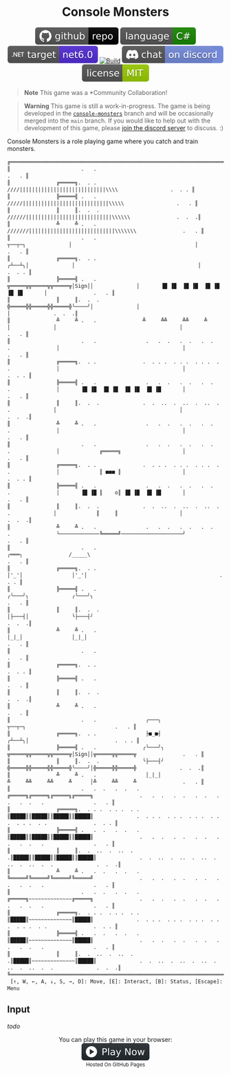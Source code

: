 <h1 align="center">
	Console Monsters
</h1>

<p align="center">
	<a href="https://github.com/ZacharyPatten/dotnet-console-games" alt="GitHub repo"><img alt="flat" src="../../.github/resources/github-repo-black.svg"></a>
	<a href="https://docs.microsoft.com/en-us/dotnet/csharp/" alt="GitHub repo"><img alt="Language C#" src="../../.github/resources/language-csharp.svg"></a>
	<a href="https://dotnet.microsoft.com/download" title="Target Framework" alt="Target Framework"><img src="../../.github/resources/dotnet-badge.svg" /></a>
	<a href="https://github.com/ZacharyPatten/dotnet-console-games/actions"><img src="https://github.com/ZacharyPatten/dotnet-console-games/workflows/Console%20Monsters%20Build/badge.svg" title="Goto Build" alt="Build"></a>
	<a href="https://discord.gg/4XbQbwF" alt="Discord"><img src="../../.github/resources/discord-badge.svg" title="Go To Discord Server" alt="Discord"/></a>
	<a href="../../LICENSE" alt="license"><img src="../../.github/resources/license-MIT-green.svg" /></a>
</p>

> **Note** This game was a *Community&nbsp;Collaboration!

> **Warning** This game is still a work-in-progress. The game is being developed in the [`console-monsters`](https://github.com/ZacharyPatten/dotnet-console-games/tree/console-monsters/Projects/Console%20Monsters) branch and will be occasionally merged into the `main` branch. If you would like to help out with the development of this game, please [join the discord server](https://discord.gg/4XbQbwF) to discuss. :)

Console Monsters is a role playing game where you catch and train monsters.

```
╔════════════════════════════════════════════════════════════════════════════════════════════════════════════════════════════════════════════════════╗
║                       .   .                                                                                                                  .   . ║
║               ╔═════╗.  . .                                                            ////||||||||||||||||||||||||||||\\\\                 .  . . ║
║               ╠═════╣ .   .                                                           /////||||||||||||||||||||||||||||\\\\\                 .   . ║
║               ║     ║.  .  .                                                         //////||||||||||||||||||||||||||||\\\\\\               .  .  .║
║               ╩     ╩ .   .                                                         ///////||||||||||||||||||||||||||||\\\\\\\               .   . ║
║                       .   .                                     ┬──┬─┐              │                                        │               .   . ║
║               ╔═════╗.  . .                                    ╭┴──┴╮│              │                                        │              .  . . ║
║               ╠═════╣ .   .               ╦═════╦╦═════╦╦═════╦│Sign││              │       ▐█ ▐█  ▐█ ▐█  ▐█ ▐█  ▐█ ▐█       │               .   . ║
║               ║     ║.  .  .              ╬═════╬╬═════╬╬═════╬╰────╯│              │                                        │              .  .  .║
║               ╩     ╩ .   .               ╩     ╩╩     ╩╩     ╩      │              │                                        │               .   . ║
║                       .   .                .   .  .   .  .   .  .   .               │                                        │               .   . ║
║               ╔═════╗.  . .               .  . . .  . . .  . . .  . .               │                                        │              .  . . ║
║               ╠═════╣ .   .                .   .  .   .  .   .  .   .               │       ▐█ ▐█  ▐█ ▐█  ▐█ ▐█  ▐█ ▐█       │               .   . ║
║               ║     ║.  .  .              .  .  ..  .  ..  .  ..  .  .              │                                        │              .  .  .║
║               ╩     ╩ .   .                .   .  .   .  .   .  .   .               │                                        │               .   . ║
║                       .   .                .   .  .   .  .   .  .   .               │             ╔═════╗                    │               .   . ║
║               ╔═════╗.  . .               .  . . .  . . .  . . .  . .               │             ║ ■■■ ║                    │              .  . . ║
║               ╠═════╣ .   .                .   .  .   .  .   .  .   .               │       ▐█ ▐█ ║    o║ ▐█ ▐█  ▐█ ▐█       │               .   . ║
║               ║     ║.  .  .              .  .  ..  .  ..  .  ..  .  .              │             ║     ║                    │              .  .  .║
║               ╩     ╩ .   .                .   .  .   .  .   .  .   .               └─────────────╚═════╝────────────────────┘               .   . ║
║                       .   .                                            ╭═══╮               /_____\                                           .   . ║
║               ╔═════╗.  . .                                            │'_'│                │'_'│                                           .  . . ║
║               ╠═════╣ .   .                                           ╭╰───╯╮              ╭╰───╯╮                                           .   . ║
║               ║     ║.  .  .                                          │├───┤│              ╰├───┤╯                                          .  .  .║
║               ╩     ╩ .   .                                            │_|_│                │_|_│                                            .   . ║
║                       .   .                                                                                                                  .   . ║
║               ╔═════╗.  . .                                                                                                                 .  . . ║
║               ╠═════╣ .   .                                                                                                                  .   . ║
║               ║     ║.  .  .                                                                                                                .  .  .║
║               ╩     ╩ .   .                                                                                                                  .   . ║
║                       .   .                ╭───╮                                                          ┬──┬─┐                             .   . ║
║               ╔═════╗.  . .                ├■_■┤                                                         ╭┴──┴╮│                            .  . . ║
║               ╠═════╣ .   .               ╭╰───╯╮                                   ╦═════╦╦═════╦╦═════╦│Sign││╦═════╦╦═════╦               .   . ║
║               ║     ║.  .  .              ╰├───┤╯                                   ╬═════╬╬═════╬╬═════╬╰────╯│╬═════╬╬═════╬              .  .  .║
║               ╩     ╩ .   .                │_|_│                                    ╩     ╩╩     ╩╩     ╩      │╩     ╩╩     ╩               .   . ║
║                       .   .  .   .  .   . ╔═════╗╔═════╗╔═════╗╔═════╗               .   .  .   .  .   .  .   .  .   .  .   .                .   . ║
║               ╔═════╗.  . . .  . . .  . . ║█████║║█████║║█████║║█████║              .  . . .  . . .  . . .  . . .  . . .  . .               .  . . ║
║               ╠═════╣ .   .  .   .  .   . ║█████║║█████║║█████║║█████║               .   .  .   .  .   .  .   .  .   .  .   .                .   . ║
║               ║     ║.  .  ..  .  ..  .  .║█████║║█████║║█████║║█████║              .  .  ..  .  ..  .  ..  .  ..  .  ..  .  .              .  .  .║
║               ╩     ╩ .   .  .   .  .   . ╚═════╝╚═════╝╚═════╝╚═════╝               .   .  .   .  .   .  .   .  .   .  .   .                .   . ║
║                       .   .  .   .  .   . ╔═════╗~~~~~~~~~~~~~~╔═════╗               .   .  .   .  .   .  .   .  .   .  .   .                .   . ║
║               ╔═════╗.  . . .  . . .  . . ║█████║~~~~~~~~~~~~~~║█████║              .  . . .  . . .  . . .  . . .  . . .  . .               .  . . ║
║               ╠═════╣ .   .  .   .  .   . ║█████║~~~~~~~~~~~~~~║█████║               .   .  .   .  .   .  .   .  .   .  .   .                .   . ║
║               ║     ║.  .  ..  .  ..  .  .║█████║~~~~~~~~~~~~~~║█████║              .  .  ..  .  ..  .  ..  .  ..  .  ..  .  .              .  .  .║
╚════════════════════════════════════════════════════════════════════════════════════════════════════════════════════════════════════════════════════╝
 [↑, W, ←, A, ↓, S, →, D]: Move, [E]: Interact, [B]: Status, [Escape]: Menu                                                                           
```

## Input

_todo_

<p align="center">
	You can play this game in your browser:
	<br />
	<a href="https://zacharypatten.github.io/dotnet-console-games/Console%20Monsters" alt="Play Now">
		<sub><img height="40"src="../../.github/resources/play-badge.svg" title="Play Now" alt="Play Now"/></sub>
	</a>
	<br />
	<sup>Hosted On GitHub Pages</sup>
</p>
